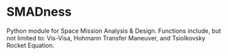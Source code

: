 # SMADness
Python module for Space Mission Analysis & Design. Functions include, but not limited to: Vis-Visa, Hohmann Transfer Maneuver, and Tsiolkovsky Rocket Equation.
